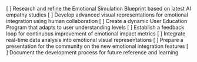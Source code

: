 [ ] Research and refine the Emotional Simulation Blueprint based on latest AI empathy studies
[ ] Develop advanced visual representations for emotional integration using human collaboration
[ ] Create a dynamic User Education Program that adapts to user understanding levels
[ ] Establish a feedback loop for continuous improvement of emotional impact metrics
[ ] Integrate real-time data analysis into emotional visual representations
[ ] Prepare a presentation for the community on the new emotional integration features
[ ] Document the development process for future reference and learning